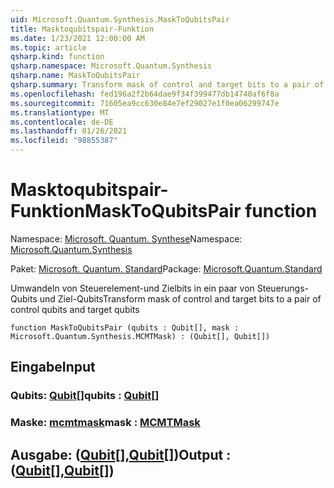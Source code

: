 ```yaml
---
uid: Microsoft.Quantum.Synthesis.MaskToQubitsPair
title: Masktoqubitspair-Funktion
ms.date: 1/23/2021 12:00:00 AM
ms.topic: article
qsharp.kind: function
qsharp.namespace: Microsoft.Quantum.Synthesis
qsharp.name: MaskToQubitsPair
qsharp.summary: Transform mask of control and target bits to a pair of control qubits and target qubits
ms.openlocfilehash: fed196a2f2b64dae9f34f399477db14740af6f8a
ms.sourcegitcommit: 71605ea9cc630e84e7ef29027e1f0ea06299747e
ms.translationtype: MT
ms.contentlocale: de-DE
ms.lasthandoff: 01/26/2021
ms.locfileid: "98855387"
---
```

# <a name="masktoqubitspair-function"></a><span data-ttu-id="a1e00-102">Masktoqubitspair-Funktion</span><span class="sxs-lookup"><span data-stu-id="a1e00-102">MaskToQubitsPair function</span></span>

<span data-ttu-id="a1e00-103">Namespace: [Microsoft. Quantum. Synthese](xref:Microsoft.Quantum.Synthesis)</span><span class="sxs-lookup"><span data-stu-id="a1e00-103">Namespace: [Microsoft.Quantum.Synthesis](xref:Microsoft.Quantum.Synthesis)</span></span>

<span data-ttu-id="a1e00-104">Paket: [Microsoft. Quantum. Standard](https://nuget.org/packages/Microsoft.Quantum.Standard)</span><span class="sxs-lookup"><span data-stu-id="a1e00-104">Package: [Microsoft.Quantum.Standard](https://nuget.org/packages/Microsoft.Quantum.Standard)</span></span>


<span data-ttu-id="a1e00-105">Umwandeln von Steuerelement-und Zielbits in ein paar von Steuerungs-Qubits und Ziel-Qubits</span><span class="sxs-lookup"><span data-stu-id="a1e00-105">Transform mask of control and target bits to a pair of control qubits and target qubits</span></span>

```qsharp
function MaskToQubitsPair (qubits : Qubit[], mask : Microsoft.Quantum.Synthesis.MCMTMask) : (Qubit[], Qubit[])
```


## <a name="input"></a><span data-ttu-id="a1e00-106">Eingabe</span><span class="sxs-lookup"><span data-stu-id="a1e00-106">Input</span></span>

### <a name="qubits--qubit"></a><span data-ttu-id="a1e00-107">Qubits: [Qubit](xref:microsoft.quantum.lang-ref.qubit)[]</span><span class="sxs-lookup"><span data-stu-id="a1e00-107">qubits : [Qubit](xref:microsoft.quantum.lang-ref.qubit)[]</span></span>




### <a name="mask--mcmtmask"></a><span data-ttu-id="a1e00-108">Maske: [mcmtmask](xref:Microsoft.Quantum.Synthesis.MCMTMask)</span><span class="sxs-lookup"><span data-stu-id="a1e00-108">mask : [MCMTMask](xref:Microsoft.Quantum.Synthesis.MCMTMask)</span></span>





## <a name="output--qubitqubit"></a><span data-ttu-id="a1e00-109">Ausgabe: ([Qubit](xref:microsoft.quantum.lang-ref.qubit)[],[Qubit](xref:microsoft.quantum.lang-ref.qubit)[])</span><span class="sxs-lookup"><span data-stu-id="a1e00-109">Output : ([Qubit](xref:microsoft.quantum.lang-ref.qubit)[],[Qubit](xref:microsoft.quantum.lang-ref.qubit)[])</span></span>

